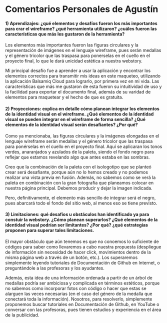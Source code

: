 # Comentarios Personales de Agustín

#### 1) Aprendizajes: ¿qué elementos y desafíos fueron los más importantes para crar el wireframe? ¿qué herramienta utilizaron? ¿cuáles fueron las características que más les gustaron de la herramienta?

Los elementos más importantes fueron las figuras circulares y la representación de imágenes en el lenguaje wireframe, pues serán medallas y el género tricolor que las traspasa para ponerselas en el cuello en el proyecto final, lo que le dará unicidad estética a nuestra webstory.

Mi principal desafío fue a aprender a usar la aplicación y encontrar los elementos correctos para transmitir mis ideas en este maqueteo, utilizando la aplicación Balsamiq Cloud para lograrlo, por primera vez en mi vida. Las características que más me gustaron de esta fueron su intuitividad de uso y la facilidad para exportar el documento final, además de su varidad de elementos para maquetear y el hecho de que es gratuita.


#### 2) Proyecciones: explica en detalle cómo planean integrar los elementos de la identidad visual en el wireframe. ¿Qué elementos de la identidad visual se pueden integrar en el wireframe de forma sencilla? ¿Qué elementos de la identidad visual serán desafiantes? ¿Por qué?

Como ya mencionaba, las figuras circulares y la imágenes elongadas en el lenguaje wireframe serán medallas y el género tricolor que las traspasa para ponérselas en el cuello en el proyecto final.  Aquí se aplicaran los tonos verdes, anaranjados y azulados de la paleta, siendo el fondo negro para reflejar que estamos revelando algo que antes estaba en las sombras.

Creo que la combinación de la paleta con el isologotipo que se planteó crear será desafiante, porque aún no lo hemos creado y no podemos realizar una vista previa en fusión. Además, no sabemos como se verá la paleta en combinación con la gran fotografía que planeamos colocar en nuestra página principal. Debemos producir y dejar la imagen indicada.

Pero, definitivamente, el elemento más sencillo de integrar será el negro, pues abarcará todo el fondo del sitio web, al menos eso se tiene previsto.


#### 3) Limitaciones: qué desafíos u obstáculos han identificado ya para constuir la webstory. ¿Cómo planean superarlos? ¿Qué elementos de la identidad visual podrían ser limitantes? ¿Por qué? ¿qué estrategias proponen para superar tales limitaciones.

El mayor obstáculo que aún tenemos es que no conoemos lo suficiente de códigos para saber como llevaremos a cabo nuestra propuesta (despliegue de información sin necesidad de hacer click, movimientos dentro de la misma página web a través de un botón, etc.). Los superaremos simplemente leyendo tutoriales de Documentación de Github en Internet, o preguntándole a las profesoras y los ayudantes.

Además, esta idea de una información ordenada a partir de un árbol de medallas podría ser ambiciosa y complicada en términos estéticos, porque no sabemos como incorporar fotos con código o hacer que estas se alarguen las veces necesarias (en el caso del género de la medalla que conectará toda la información). Nosotros, para resolverlo, simplemente proponemos buscar tutoriales en Documentación de Github, en YouTube o conversar con las profesoras, pues tienen estudios y experiencia en el área de la publicidad.